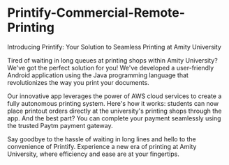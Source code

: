 # Printify-Commercial-Remote-Printing

Introducing Printify: Your Solution to Seamless Printing at Amity University

Tired of waiting in long queues at printing shops within Amity University? We've got the perfect solution for you! We've developed a user-friendly Android application using the Java programming language that revolutionizes the way you print your documents.

Our innovative app leverages the power of AWS cloud services to create a fully autonomous printing system. Here's how it works: students can now place printout orders directly at the university's printing shops through the app. And the best part? You can complete your payment seamlessly using the trusted Paytm payment gateway.

Say goodbye to the hassle of waiting in long lines and hello to the convenience of Printify. Experience a new era of printing at Amity University, where efficiency and ease are at your fingertips.
